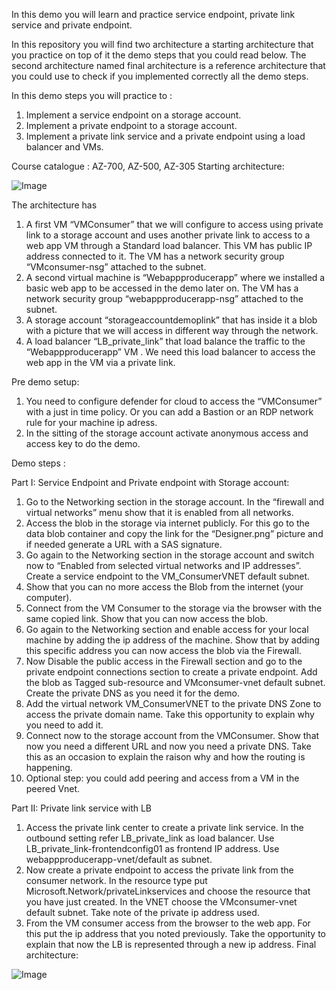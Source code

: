 In this demo you will learn and practice service endpoint, private link service and private endpoint.

In this repository you will find two architecture a starting architecture that you practice on top of it the demo steps that you could read below. The second architecture named final architecture is a reference architecture that you could use to check if you implemented correctly all the demo steps. 

In this demo steps you will practice to : 

1. Implement a service endpoint on a storage account. 
2. Implement a private endpoint to a storage account.  
3. Implement a private link service and a private endpoint using a load balancer and VMs. 

Course catalogue : AZ-700, AZ-500, AZ-305
Starting architecture: 

![Image](https://github.com/user-attachments/assets/a8fe2636-33ff-4c0c-8050-6cfb6d14291b)

The architecture has 
1.	A first VM “VMConsumer” that we will configure to access using private link to a storage account and uses another private link to access to a web app VM through a Standard load balancer.  This VM has public IP address connected to it. The VM has a network security group “VMconsumer-nsg” attached to the subnet.
2.	A second virtual machine is “Webappproducerapp” where we installed a basic web app to be accessed in the demo later on. The VM has a network security group “webappproducerapp-nsg” attached to the subnet.
3.	A storage account “storageaccountdemoplink” that has inside it a blob with a picture that we will access in different way through the network. 
4.	A load balancer “LB_private_link” that load balance the traffic to the “Webappproducerapp” VM . We need this load balancer to access the web app in the VM via a private link.

Pre demo setup: 

1.	You need to configure defender for cloud to access the “VMConsumer” with a just in time policy. Or you can add a Bastion or an RDP network rule for your machine ip adress. 
2.	In the sitting of the storage account activate anonymous access and access key to do the demo.
   
Demo steps : 

Part I: Service Endpoint and Private endpoint with Storage account:

1.	Go to the Networking section in the storage account. In the “firewall and virtual networks” menu show that it is enabled from all networks. 
2.	Access the blob in the storage via internet publicly. For this go to the data blob container and copy the link for the “Designer.png” picture and if needed generate a URL with a SAS signature.
3.	Go again to the Networking section in the storage account and switch now to “Enabled from selected virtual networks and IP addresses”. Create a service endpoint to the VM_ConsumerVNET default subnet. 
4.	Show that you can no more access the Blob from the internet (your computer). 
5.	Connect from the VM Consumer to the storage via the browser with the same copied link.  Show that you can now access the blob. 
6.	Go again to the Networking section and enable access for your local machine by adding the ip address of the machine.  Show that by adding this specific address you can now access the blob via the Firewall.
7.	Now Disable the public access in the Firewall section and go to the private endpoint connections section to create a private endpoint. Add the blob as Tagged sub-resource and VMconsumer-vnet default subnet. Create the private DNS as you need it for the demo. 
8.	Add the virtual network VM_ConsumerVNET to the private DNS Zone to access the private domain name.  Take this opportunity to explain why you need to add it.
9.	Connect now to the storage account from the VMConsumer. Show that now you need a different URL and now you need a private DNS. Take this as an occasion to explain the raison why and how the routing is happening.
10.	Optional step: you could add peering and access from a VM in the peered Vnet.

    
Part II: Private link service with LB
1.	Access the private link center to create a private link service. In the outbound setting refer LB_private_link as load balancer. Use LB_private_link-frontendconfig01 as frontend IP address. Use webappproducerapp-vnet/default as subnet. 
2.	Now create a private endpoint to access the private link from the consumer network. In the resource type put Microsoft.Network/privateLinkservices and choose the resource that you have just created. In the VNET choose the VMconsumer-vnet default subnet. Take note of the private ip address used. 
3.	From the VM consumer access from the browser to the web app. For this put the ip address that you noted previously. Take the opportunity to explain that now the LB is represented through a new ip address. 
Final architecture:
   
![Image](https://github.com/user-attachments/assets/fb691a32-37d0-4144-aa47-86bbd1ff1bb0)
